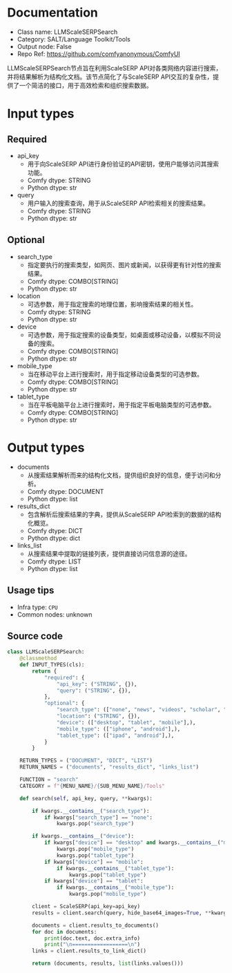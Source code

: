 
# Documentation
- Class name: LLMScaleSERPSearch
- Category: SALT/Language Toolkit/Tools
- Output node: False
- Repo Ref: https://github.com/comfyanonymous/ComfyUI

LLMScaleSERPSearch节点旨在利用ScaleSERP API对各类网络内容进行搜索，并将结果解析为结构化文档。该节点简化了与ScaleSERP API交互的复杂性，提供了一个简洁的接口，用于高效检索和组织搜索数据。

# Input types
## Required
- api_key
    - 用于向ScaleSERP API进行身份验证的API密钥，使用户能够访问其搜索功能。
    - Comfy dtype: STRING
    - Python dtype: str
- query
    - 用户输入的搜索查询，用于从ScaleSERP API检索相关的搜索结果。
    - Comfy dtype: STRING
    - Python dtype: str
## Optional
- search_type
    - 指定要执行的搜索类型，如网页、图片或新闻，以获得更有针对性的搜索结果。
    - Comfy dtype: COMBO[STRING]
    - Python dtype: str
- location
    - 可选参数，用于指定搜索的地理位置，影响搜索结果的相关性。
    - Comfy dtype: STRING
    - Python dtype: str
- device
    - 可选参数，用于指定搜索的设备类型，如桌面或移动设备，以模拟不同设备的搜索。
    - Comfy dtype: COMBO[STRING]
    - Python dtype: str
- mobile_type
    - 当在移动平台上进行搜索时，用于指定移动设备类型的可选参数。
    - Comfy dtype: COMBO[STRING]
    - Python dtype: str
- tablet_type
    - 当在平板电脑平台上进行搜索时，用于指定平板电脑类型的可选参数。
    - Comfy dtype: COMBO[STRING]
    - Python dtype: str

# Output types
- documents
    - 从搜索结果解析而来的结构化文档，提供组织良好的信息，便于访问和分析。
    - Comfy dtype: DOCUMENT
    - Python dtype: list
- results_dict
    - 包含解析后搜索结果的字典，提供从ScaleSERP API检索到的数据的结构化概览。
    - Comfy dtype: DICT
    - Python dtype: dict
- links_list
    - 从搜索结果中提取的链接列表，提供直接访问信息源的途径。
    - Comfy dtype: LIST
    - Python dtype: list


## Usage tips
- Infra type: `CPU`
- Common nodes: unknown


## Source code
```python
class LLMScaleSERPSearch:
    @classmethod
    def INPUT_TYPES(cls):
        return {
            "required": {
                "api_key": ("STRING", {}),
                "query": ("STRING", {}),
            },
            "optional": {
                "search_type": (["none", "news", "videos", "scholar", "places", "shopping"],),
                "location": ("STRING", {}),
                "device": (["desktop", "tablet", "mobile"],),
                "mobile_type": (["iphone", "android"],),
                "tablet_type": (["ipad", "android"],),
            }
        }

    RETURN_TYPES = ("DOCUMENT", "DICT", "LIST")
    RETURN_NAMES = ("documents", "results_dict", "links_list")

    FUNCTION = "search"
    CATEGORY = f"{MENU_NAME}/{SUB_MENU_NAME}/Tools"

    def search(self, api_key, query, **kwargs):

        if kwargs.__contains__("search_type"):
            if kwargs["search_type"] == "none":
                kwargs.pop("search_type")

        if kwargs.__contains__("device"):
            if kwargs["device"] == "desktop" and kwargs.__contains__("mobile_type") and kwargs.__contains__("tablet_type"):
                kwargs.pop("mobile_type")
                kwargs.pop("tablet_type")
            if kwargs["device"] == "mobile":
                if kwargs.__contains__("tablet_type"):
                    kwargs.pop("tablet_type")
            if kwargs["device"] == "tablet":
                if kwargs.__contains__("mobile_type"):
                    kwargs.pop("mobile_type")

        client = ScaleSERP(api_key=api_key)
        results = client.search(query, hide_base64_images=True, **kwargs)

        documents = client.results_to_documents()
        for doc in documents:
            print(doc.text, doc.extra_info)
            print("\n==================\n")
        links = client.results_to_link_dict()

        return (documents, results, list(links.values()))

```
